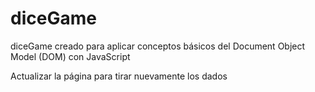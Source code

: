 # diceGame
diceGame creado para aplicar conceptos básicos del Document Object Model (DOM) con JavaScript

Actualizar la página para tirar nuevamente los dados
